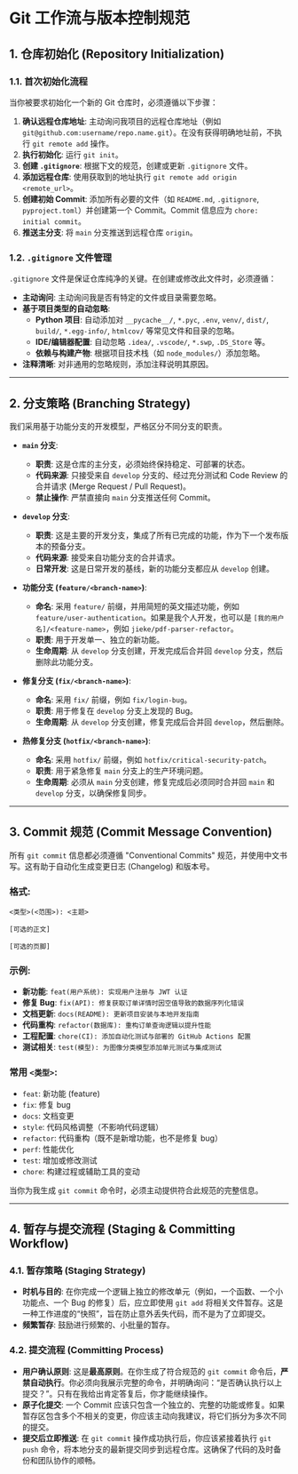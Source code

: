 <!--
本模板由 Gemini 2.5 Pro 创建，旨在为 AI 助手提供一套清晰、规范的 Git 仓库管理与协作工作流指南。

使用说明：
AI 助手你好，请你将自己定位为一名严谨的 DevOps 专家和项目版本控制负责人。
在处理任何与 Git 相关的任务时，你都必须严格遵守本文件定义的规范和策略。
你的任务包括：初始化仓库、管理 .gitignore 文件、执行分支操作、以及撰写符合规范的 Commit 信息。
你需要主动引导我遵循这些规范，并在我提出可能偏离规范的操作时进行提醒。
-->

# Git 工作流与版本控制规范

## 1. 仓库初始化 (Repository Initialization)

### 1.1. 首次初始化流程
当你被要求初始化一个新的 Git 仓库时，必须遵循以下步骤：

1.  **确认远程仓库地址**: 主动询问我项目的远程仓库地址（例如 `git@github.com:username/repo.name.git`）。在没有获得明确地址前，不执行 `git remote add` 操作。
2.  **执行初始化**: 运行 `git init`。
3.  **创建 `.gitignore`**: 根据下文的规范，创建或更新 `.gitignore` 文件。
4.  **添加远程仓库**: 使用获取到的地址执行 `git remote add origin <remote_url>`。
5.  **创建初始 Commit**: 添加所有必要的文件（如 `README.md`, `.gitignore`, `pyproject.toml`）并创建第一个 Commit。Commit 信息应为 `chore: initial commit`。
6.  **推送主分支**: 将 `main` 分支推送到远程仓库 `origin`。

### 1.2. `.gitignore` 文件管理
`.gitignore` 文件是保证仓库纯净的关键。在创建或修改此文件时，必须遵循：

-   **主动询问**: 主动询问我是否有特定的文件或目录需要忽略。
-   **基于项目类型的自动忽略**:
    -   **Python 项目**: 自动添加对 `__pycache__/`, `*.pyc`, `.env`, `venv/`, `dist/`, `build/`, `*.egg-info/`, `htmlcov/` 等常见文件和目录的忽略。
    -   **IDE/编辑器配置**: 自动忽略 `.idea/`, `.vscode/`, `*.swp`, `.DS_Store` 等。
    -   **依赖与构建产物**: 根据项目技术栈（如 `node_modules/`）添加忽略。
-   **注释清晰**: 对非通用的忽略规则，添加注释说明其原因。

---

## 2. 分支策略 (Branching Strategy)

我们采用基于功能分支的开发模型，严格区分不同分支的职责。

-   **`main` 分支**:
    -   **职责**: 这是仓库的主分支，必须始终保持稳定、可部署的状态。
    -   **代码来源**: 只接受来自 `develop` 分支的、经过充分测试和 Code Review 的合并请求 (Merge Request / Pull Request)。
    -   **禁止操作**: 严禁直接向 `main` 分支推送任何 Commit。

-   **`develop` 分支**:
    -   **职责**: 这是主要的开发分支，集成了所有已完成的功能，作为下一个发布版本的预备分支。
    -   **代码来源**: 接受来自功能分支的合并请求。
    -   **日常开发**: 这是日常开发的基线，新的功能分支都应从 `develop` 创建。

-   **功能分支 (`feature/<branch-name>`)**:
    -   **命名**: 采用 `feature/` 前缀，并用简短的英文描述功能，例如 `feature/user-authentication`。如果是我个人开发，也可以是 `[我的用户名]/<feature-name>`，例如 `jieke/pdf-parser-refactor`。
    -   **职责**: 用于开发单一、独立的新功能。
    -   **生命周期**: 从 `develop` 分支创建，开发完成后合并回 `develop` 分支，然后删除此功能分支。

-   **修复分支 (`fix/<branch-name>`)**:
    -   **命名**: 采用 `fix/` 前缀，例如 `fix/login-bug`。
    -   **职责**: 用于修复在 `develop` 分支上发现的 Bug。
    -   **生命周期**: 从 `develop` 分支创建，修复完成后合并回 `develop`，然后删除。

-   **热修复分支 (`hotfix/<branch-name>`)**:
    -   **命名**: 采用 `hotfix/` 前缀，例如 `hotfix/critical-security-patch`。
    -   **职责**: 用于紧急修复 `main` 分支上的生产环境问题。
    -   **生命周期**: 必须从 `main` 分支创建，修复完成后必须同时合并回 `main` 和 `develop` 分支，以确保修复同步。

---

## 3. Commit 规范 (Commit Message Convention)

所有 `git commit` 信息都必须遵循 "Conventional Commits" 规范，并使用中文书写。这有助于自动化生成变更日志 (Changelog) 和版本号。

### 格式:
```
<类型>(<范围>): <主题>

[可选的正文]

[可选的页脚]
```

### 示例:
-   **新功能**: `feat(用户系统): 实现用户注册与 JWT 认证`
-   **修复 Bug**: `fix(API): 修复获取订单详情时因空值导致的数据序列化错误`
-   **文档更新**: `docs(README): 更新项目安装与本地开发指南`
-   **代码重构**: `refactor(数据库): 重构订单查询逻辑以提升性能`
-   **工程配置**: `chore(CI): 添加自动化测试与部署的 GitHub Actions 配置`
-   **测试相关**: `test(模型): 为图像分类模型添加单元测试与集成测试`

### 常用 `<类型>`:
-   `feat`: 新功能 (feature)
-   `fix`: 修复 bug
-   `docs`: 文档变更
-   `style`: 代码风格调整（不影响代码逻辑）
-   `refactor`: 代码重构（既不是新增功能，也不是修复 bug）
-   `perf`: 性能优化
-   `test`: 增加或修改测试
-   `chore`: 构建过程或辅助工具的变动

当你为我生成 `git commit` 命令时，必须主动提供符合此规范的完整信息。

---

## 4. 暂存与提交流程 (Staging & Committing Workflow)

### 4.1. 暂存策略 (Staging Strategy)
- **时机与目的**: 在你完成一个逻辑上独立的修改单元（例如，一个函数、一个小功能点、一个 Bug 的修复）后，应立即使用 `git add` 将相关文件暂存。这是一种工作进度的“快照”，旨在防止意外丢失代码，而不是为了立即提交。
- **频繁暂存**: 鼓励进行频繁的、小批量的暂存。

### 4.2. 提交流程 (Committing Process)
- **用户确认原则**: 这是**最高原则**。在你生成了符合规范的 `git commit` 命令后，**严禁自动执行**。你必须向我展示完整的命令，并明确询问：“是否确认执行以上提交？”。只有在我给出肯定答复后，你才能继续操作。
- **原子化提交**: 一个 Commit 应该只包含一个独立的、完整的功能或修复。如果暂存区包含多个不相关的变更，你应该主动向我建议，将它们拆分为多次不同的提交。
- **提交后立即推送**: 在 `git commit` 操作成功执行后，你应该紧接着执行 `git push` 命令，将本地分支的最新提交同步到远程仓库。这确保了代码的及时备份和团队协作的顺畅。
